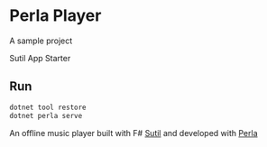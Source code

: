 # Perla Player

A sample project

Sutil App Starter

## Run

```bash
dotnet tool restore
dotnet perla serve
```


An offline music player built with F# [Sutil](https://github.com/davedawkins/Sutil) and developed with [Perla](https://github.com/AngelMunoz/Perla)
